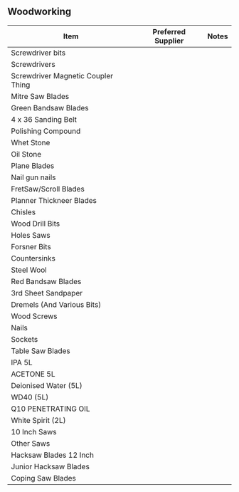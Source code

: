 ## Woodworking

| Item                               | Preferred Supplier | Notes |
|------------------------------------|--------------------|-------|
| Screwdriver bits                   |                    |       |
| Screwdrivers                       |                    |       |
| Screwdriver Magnetic Coupler Thing |                    |       |
| Mitre Saw Blades                   |                    |       |
| Green Bandsaw Blades               |                    |       |
| 4 x 36 Sanding Belt                |                    |       |
| Polishing Compound                 |                    |       |
| Whet Stone                         |                    |       |
| Oil Stone                          |                    |       |
| Plane Blades                       |                    |       |
| Nail gun nails                     |                    |       |
| FretSaw/Scroll Blades              |                    |       |
| Planner Thickneer Blades           |                    |       |
| Chisles                            |                    |       |
| Wood Drill Bits                    |                    |       |
| Holes Saws                         |                    |       |
| Forsner Bits                       |                    |       |
| Countersinks                       |                    |       |
| Steel Wool                         |                    |       |
| Red Bandsaw Blades                 |                    |       |
| 3rd Sheet Sandpaper                |                    |       |
| Dremels (And Various Bits)         |                    |       |
| Wood Screws                        |                    |       |
| Nails                              |                    |       |
| Sockets                            |                    |       |
| Table Saw Blades                   |                    |       |
| IPA 5L                             |                    |       |
| ACETONE 5L                         |                    |       |
| Deionised Water (5L)               |                    |       |
| WD40 (5L)                          |                    |       |
| Q10 PENETRATING OIL                |                    |       |
| White Spirit (2L)                  |                    |       |
| 10 Inch Saws                       |                    |       |
| Other Saws                         |                    |       |
| Hacksaw Blades 12 Inch             |                    |       |
| Junior Hacksaw Blades              |                    |       |
| Coping Saw Blades                  |                    |       |
